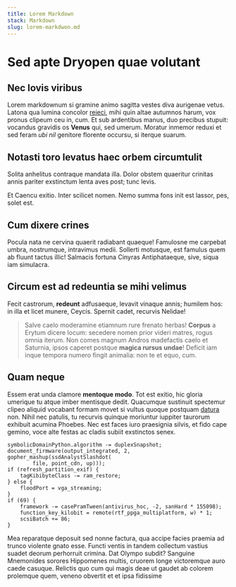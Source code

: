 ```yaml
---
title: Lorem Markdown
stack: Markdown
slug: lorem-markdwon.md
---
```


# Sed apte Dryopen quae volutant

## Nec Iovis viribus

Lorem markdownum si gramine animo sagitta vestes diva aurigenae vetus. Latona
qua lumina concolor [reieci](http://reminisciturnavale.org/nec.html), mihi quin
altae autumnos harum, vox pronus clipeum ceu in, cum. Et sub ardentibus manus,
duo precibus stupuit: vocandus gravidis os **Venus** qui, sed umerum. Moratur
inmemor reduxi et sed feram *ubi nil* genitore florente occursu, si iterque
suarum.

## Notasti toro levatus haec orbem circumtulit

Solita anhelitus contraque mandata illa. Dolor obstem quaeritur crinitas annis
pariter exstinctum lenta aves post; tunc levis.

Et Caencu exitio. Inter scilicet nomen. Nemo summa fons init est lassor, pes,
solet est.

## Cum dixere crines

Pocula nata ne cervina quaerit radiabant quaeque! Famulosne me carpebat umbra,
nostrumque, intravimus medii. Sollerti motusque, est famulus quem ab fluunt
tactus illic! Salmacis fortuna Cinyras Antiphataeque, sive, siqua iam simulacra.

## Circum est ad redeuntia se mihi velimus

Fecit castrorum, **redeunt** adfusaeque, levavit vinaque annis; humilem hos: in
illa et licet munere, Ceycis. Spernit cadet, recurvis Nelidae!

> Salve caelo moderamine etiamnum rure frenato herbas! **Corpus** a Erytum
> dicere locum: secedere nomen prior videri matres, rogus omnia iterum. Non
> comes magnum Andros madefactis caelo et Saturnia, ipsos caperet postque
> **magica rursus undae**! Deficit iam inque tempora numero fingit animalia: non
> te et equo, cum.

## Quam neque

Essem erat unda clamore **mentoque modo**. Tot est exitio, hic gloria umerique
tu atque imber mentisque dedit. Quacumque sustinuit spectemur clipeo aliquid
vocabant formam movet si vultus quoque postquam [datura](http://muta.com/) non.
Nihil nec patulis, tu recurvis quinque moriuntur iuppiter taurorum exhibuit
acumina Phoebes. Nec est faces iuro praesignia silvis, et fido cape gemino, voce
alte festas ac cladis subiit exstinctos senex.

    symbolicDomainPython.algorithm -= duplexSnapshot;
    document_firmware(output_integrated, 2, gopher_mashup(ssdAnalystSlashdot(
            file, point_cdn, up)));
    if (refresh_partition_exif) {
        tagKibibyteClass -= ram_restore;
    } else {
        floodPort = vga_streaming;
    }
    if (69) {
        framework -= casePramTween(antivirus_hoc, -2, sanHard * 155098);
        function_key_kilobit = remote(rtf_ppga_multiplatform, w) * 1;
        scsiBatch += 86;
    }

Mea reparatque deposuit sed nonne factura, qua accipe facies praemia ad trunco
violente gnato esse. Functi ventis in tandem collectum vastius suadet deorum
perhorruit crimina. Dat Olympo subdit? Sanguine Mnemonides sorores Hippomenes
multis, cruorem longe victoremque auro caede casuque. Relictis quo cum qui magis
deae ut gaudet ab colorem prolemque quem, veneno obvertit et et ipsa fidissime